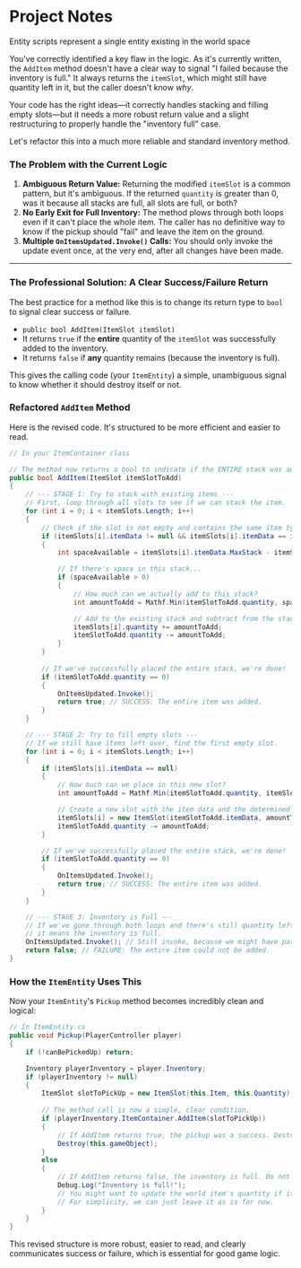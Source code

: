# Project Notes

Entity scripts represent a single entity existing in the world space

You've correctly identified a key flaw in the logic. As it's currently written, the `AddItem` method doesn't have a clear way to signal "I failed because the inventory is full." It always returns the `itemSlot`, which might still have quantity left in it, but the caller doesn't know *why*.

Your code has the right ideas—it correctly handles stacking and filling empty slots—but it needs a more robust return value and a slight restructuring to properly handle the "inventory full" case.

Let's refactor this into a much more reliable and standard inventory method.

### The Problem with the Current Logic

1.  **Ambiguous Return Value:** Returning the modified `itemSlot` is a common pattern, but it's ambiguous. If the returned `quantity` is greater than 0, was it because all stacks are full, all slots are full, or both?
2.  **No Early Exit for Full Inventory:** The method plows through both loops even if it can't place the whole item. The caller has no definitive way to know if the pickup should "fail" and leave the item on the ground.
3.  **Multiple `OnItemsUpdated.Invoke()` Calls:** You should only invoke the update event once, at the very end, after all changes have been made.

---

### The Professional Solution: A Clear Success/Failure Return

The best practice for a method like this is to change its return type to `bool` to signal clear success or failure.

*   `public bool AddItem(ItemSlot itemSlot)`
*   It returns `true` if the **entire** quantity of the `itemSlot` was successfully added to the inventory.
*   It returns `false` if **any** quantity remains (because the inventory is full).

This gives the calling code (your `ItemEntity`) a simple, unambiguous signal to know whether it should destroy itself or not.

### Refactored `AddItem` Method

Here is the revised code. It's structured to be more efficient and easier to read.

```csharp
// In your ItemContainer class

// The method now returns a bool to indicate if the ENTIRE stack was added.
public bool AddItem(ItemSlot itemSlotToAdd)
{
    // --- STAGE 1: Try to stack with existing items ---
    // First, loop through all slots to see if we can stack the item.
    for (int i = 0; i < itemSlots.Length; i++)
    {
        // Check if the slot is not empty and contains the same item type.
        if (itemSlots[i].itemData != null && itemSlots[i].itemData == itemSlotToAdd.itemData)
        {
            int spaceAvailable = itemSlots[i].itemData.MaxStack - itemSlots[i].quantity;

            // If there's space in this stack...
            if (spaceAvailable > 0)
            {
                // How much can we actually add to this stack?
                int amountToAdd = Mathf.Min(itemSlotToAdd.quantity, spaceAvailable);

                // Add to the existing stack and subtract from the stack we're trying to add.
                itemSlots[i].quantity += amountToAdd;
                itemSlotToAdd.quantity -= amountToAdd;
            }
        }
        
        // If we've successfully placed the entire stack, we're done!
        if (itemSlotToAdd.quantity == 0)
        {
            OnItemsUpdated.Invoke();
            return true; // SUCCESS: The entire item was added.
        }
    }

    // --- STAGE 2: Try to fill empty slots ---
    // If we still have items left over, find the first empty slot.
    for (int i = 0; i < itemSlots.Length; i++)
    {
        if (itemSlots[i].itemData == null)
        {
            // How much can we place in this new slot?
            int amountToAdd = Mathf.Min(itemSlotToAdd.quantity, itemSlotToAdd.itemData.MaxStack);

            // Create a new slot with the item data and the determined quantity.
            itemSlots[i] = new ItemSlot(itemSlotToAdd.itemData, amountToAdd);
            itemSlotToAdd.quantity -= amountToAdd;
        }

        // If we've successfully placed the entire stack, we're done!
        if (itemSlotToAdd.quantity == 0)
        {
            OnItemsUpdated.Invoke();
            return true; // SUCCESS: The entire item was added.
        }
    }

    // --- STAGE 3: Inventory is Full ---
    // If we've gone through both loops and there's still quantity left,
    // it means the inventory is full.
    OnItemsUpdated.Invoke(); // Still invoke, because we might have partially filled a stack.
    return false; // FAILURE: The entire item could not be added.
}
```

### How the `ItemEntity` Uses This

Now your `ItemEntity`'s `Pickup` method becomes incredibly clean and logical:

```csharp
// In ItemEntity.cs
public void Pickup(PlayerController player)
{
    if (!canBePickedUp) return;

    Inventory playerInventory = player.Inventory;
    if (playerInventory != null)
    {
        ItemSlot slotToPickUp = new ItemSlot(this.Item, this.Quantity);
        
        // The method call is now a simple, clear condition.
        if (playerInventory.ItemContainer.AddItem(slotToPickUp))
        {
            // If AddItem returns true, the pickup was a success. Destroy the world object.
            Destroy(this.gameObject);
        }
        else
        {
            // If AddItem returns false, the inventory is full. Do not destroy the world object.
            Debug.Log("Inventory is full!");
            // You might want to update the world item's quantity if it was partially picked up.
            // For simplicity, we can just leave it as is for now.
        }
    }
}
```

This revised structure is more robust, easier to read, and clearly communicates success or failure, which is essential for good game logic.
